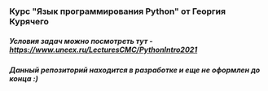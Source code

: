 ﻿### Курс "Язык программирования Python" от Георгия Курячего
 
 ##### Условия задач можно посмотреть тут - https://www.uneex.ru/LecturesCMC/PythonIntro2021
 ##### Данный репозиторий находится в разработке и еще не оформлен до конца :)
